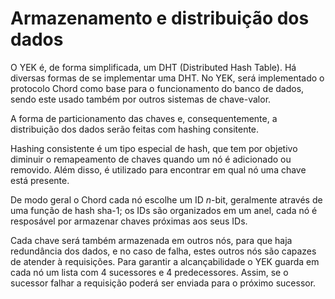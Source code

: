 Armazenamento e distribuição dos dados
======================================

O YEK é, de forma simplificada, um DHT (Distributed Hash Table). Há diversas formas de se implementar uma DHT. No YEK, será implementado o protocolo Chord como base para o funcionamento do banco de dados, sendo este usado também por outros sistemas de chave-valor.

A forma de particionamento das chaves e, consequentemente, a distribuição dos dados serão feitas com hashing consitente.

Hashing consistente é um tipo especial de hash, que tem por objetivo diminuir o remapeamento de chaves quando um nó é adicionado ou removido. Além disso, é utilizado para encontrar em qual nó uma chave está presente.

De modo geral o Chord cada nó escolhe um ID _n_-bit, geralmente através de uma função de hash sha-1; os IDs são organizados em um anel, cada nó é resposável por armazenar chaves próximas aos seus IDs.

Cada chave será também armazenada em outros nós, para que haja redundância dos dados, e no caso de falha, estes outros nós são capazes de atender à requisições.
Para garantir a alcançabilidade o YEK guarda em cada nó um lista com 4 sucessores e 4 predecessores. Assim, se o sucessor falhar a requisição poderá ser enviada para o próximo sucessor.

